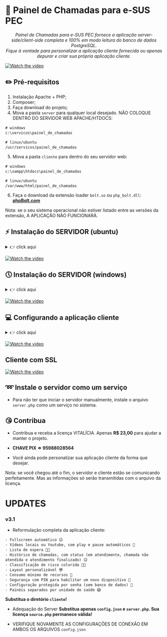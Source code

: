 # 🎯 Painel de Chamadas para e-SUS PEC

<p align="center">
  <em>Painel de Chamadas para e-SUS PEC fornece a aplicação server-side/client-side completa e 100% em modo leitura do banco de dados PostgreSQL.<br/>Fique à vontade para personalizar a aplicação cliente fornecida ou apenas depurar e criar sua própria aplicação cliente.</em>
</p>

[![Watch the video](https://i.ytimg.com/vi_webp/5r_So6NT_p4/maxresdefault.webp)](https://youtu.be/JppBKXHPz9Y)

## ✏️ Pré-requisitos

1. Instalação Apache + PHP;
2. Composer;
3. Faça download do projeto;
4. Mova a pasta `server` para qualquer local desejado. NÃO COLOQUE DENTRO DO SERVIDOR WEB APACHE/HTDOCS:
```
# windows
c:\servicos\painel_de_chamadas
```
```
# linux/ubuntu
/usr/servicos/painel_de_chamadas
```
5. Mova a pasta `cliente` para dentro do seu servidor web:
```
# windows
c:\xampp\htdocs\painel_de_chamadas
```
```
# linux/ubuntu
/var/www/html/painel_de_chamadas
```
6. Faça o download da extensão loader `bolt.so` ou `php_bolt.dll`: **[phpBolt.com](https://phpbolt.com/wp-content/uploads/2023/03/phpBolt-extension-1.0.4.zip)**

Nota: se o seu sistema operacional não estiver listado entre as versões da extensão, A APLICAÇÃO NÃO FUNCIONARÁ.

## ⚡ Instalação do SERVIDOR (ubuntu)

<details><summary>👉 click aqui</summary>

#### Exemplo usando php8.1

* Edite seu `php.ini` em `/etc/php/8.1/apache2` ou `/etc/php/8.1/cgi` ou `/etc/php/8.1/cli` ou `/etc/php/8.1/fpm`. Se você não conhece como seu servidor está configurado, edite todos estes arquivos adicionando apenas `extension=bolt` ao final do arquivo para evitar qualquer erro.

Nota: o serviço `php8.1-fpm` é apenas para instalações que o possuam. Se você executa apache + php e não possui o serviço mencionado, pule-o em cada etapa.

* Copie a extensão loader `bolt.so` de acordo com a arquitetura do seu sistema operacional e versão do php para `/usr/lib/php/20210902`.

* Para verificar se a extensão foi configurada corretamente, reinicie o serviço `apache2` e `php8.1-fpm`, então execute:
```
php /usr/servicos/painel_de_chamadas/server/teste.php
```
Você deve obter um resultado `Hello Word!` como esse:
<div align="center">
    <img src="./hello_lin.png" width="100%"  style="padding: 20px"/>
</div>

##### Se houver erro, refaça os procedimentos. Então, continue.

* Instale as dependências do projeto com o composer:
```
cd /usr/servicos/painel_de_chamadas/server/
composer install
```

##### Se houver erro, refaça os procedimentos. Então, continue.

* Agora, certifique-se de possuir as credenciais de acesso ao servidor PostgreSQL. Edite o arquivo `config.json`
```
nano config.json
```
Forneça credenciais somente leitura, por segurança.

Nota: a variável `server_port` é do novo servidor que estamos configurando e pela qual ele irá fornecer as informações. As demais são do servidor do banco de dados.

* Se você instalou a extensão e configurou as variáveis corretamente, está pronto para iniciar o servidor. Execute:
```
php server.php
```

</details>

[![Watch the video](https://i.ytimg.com/vi_webp/5r_So6NT_p4/maxresdefault.webp)](https://youtu.be/JHSxVfDWX7I)



## 🕔 Instalação do SERVIDOR (windows)

<details><summary>👉 click aqui</summary>

#### Exemplo usando o php7.4

* Se sua instalação for no windows, é provável que sua versão php seja superior a 7.4. Portanto, faça o download em: **[php7.4](https://windows.php.net/downloads/releases/)**

Nota: verifique se você está executando uma versão TS ou NTS e baixe o arquivo correspondente.

* Extraia os arquivos em c:\xampp\php7

* Renomeie o executável `php.exe` para `php7.exe`

* Faça um backup de `php.ini-development` e renomeie para `php.ini` e edite-o descomentando e adicionando o que for necessário:
```
extension_dir = "ext"
extension=curl
extension=fileinfo
extension=exif
extension=pdo_mysql
extension=pdo_pgsql
extension=pgsql
extension=bolt
```

* Defina a configuração para execução do php7.4 editando `c:\xampp\apache\conf\extra\httpd-xampp.conf` adicionando ao final do arquivo:
```
ScriptAlias /php7/ "C:/xampp/php7/"
<Directory "C:/xampp/php7">
     AllowOverride None
     Options None
     Require all denied
   <Files "php-cgi.exe">
     Require all granted
   </Files>
</Directory>

Listen 8070
<VirtualHost *:8070>
     UnsetEnv PHPRC
   <FilesMatch "\.php$">
     php_flag engine off
     SetHandler application/x-httpd-php7
     Action application/x-httpd-php7 "/php7/php-cgi.exe"
   </FilesMatch>
</VirtualHost>
```

Nota: aqui nós definimos a porta 8070 para a execução do php7.4. Dessa forma, o php7 será executado nesta porta com o apache. Se você executar um `phpinfo();` nesta porta, verá os dados dessa versão. Se você suprimir essa porta, verá os dados de uma versão instalada anteriormente, se for o caso.

IMPORTANTE: não confunda a porta de execução do php7 com a porta que ele estará fornecendo os dados.

* REINICIE o servidor Apache.

* Copie a extensão loader `php_bolt.dll` de acordo com a versão do php para `c:\xampp\php7\ext`.

* Adicione uma nova variável de ambiente do tipo PATH para o php7.4:
```
c:\xampp\php7
```

* Agora, teste se o php7.4 está configurado corretamente. Abra o `cmd` e execute:
```
php7 --version
```

* Se deu certo, agora teste se a extensão loader está configurada corretamente:
```
php7 c:\servicos\painel_de_chamadas\server\teste.php
```
Você deve obter um resultado `Hello Word!` como esse:
<div align="center">
    <img src="./hello_win.png" width="100%"  style="padding: 20px"/>
</div>

##### Se houver erro, refaça os procedimentos. Então, continue.

* Abra o arquivo `composer.json` em `c:\servicos\painel_de_chamadas\server\` e adicione a configuração para o php7.4:
```
{
  "require": {
      "cboden/ratchet": "^0.4.3",
      "react/socket": "^1.13",
      "react/event-loop": "^1.4",
      "react/stream": "^1.1.1"
  },
  "config": {
    "platform": {
        "php": "7.4.33"
    }
  }
}
```

* Instale as dependências do projeto com o composer:
```
cd c:\servicos\painel_de_chamadas\server\
composer install
```

##### Se houver erro, refaça os procedimentos. Então, continue.

* Agora, certifique-se de possuir as credenciais de acesso ao servidor PostgreSQL. Edite o arquivo `config.json`. Forneça credenciais somente leitura, por segurança.

Nota: a variável `server_port` é do novo servidor que estamos configurando e pela qual ele irá fornecer as informações. As demais são do servidor do banco de dados.

* Se você instalou a extensão e configurou as variáveis corretamente, está pronto para iniciar o servidor. Execute:
```
php7 server.php
```

</details>

[![Watch the video](https://i.ytimg.com/vi_webp/5r_So6NT_p4/maxresdefault.webp)](https://youtu.be/5r_So6NT_p4)



## 💻 Configurando a aplicação cliente

<details><summary>👉 click aqui</summary>

* Entre em `c:\xampp\htdocs\painel_de_chamadas\cliente` ou `/var/www/html/painel_de_chamadas/cliente` e edite o arquivo `config.json`.

Nota: a variável `server_port` e a mesma que configuramos no lado do servidor, enquanto `server_host` é o host onde o php está servindo os dados: `localhost`.

* Abra a aplicação cliente no navegador `localhost/painel_de_chamadas/cliente` e verifique o console, que dirá se a conexão com o servidor foi bem sucedida.

Nota: como você pode verificar, a aplicação cliente usa programação procedural. Ainda assim, o lado servidor já está em POO.

</details>

[![Watch the video](https://i.ytimg.com/vi_webp/5r_So6NT_p4/maxresdefault.webp)](https://youtu.be/8MnedSUn6m4)

## Cliente com SSL

[![Watch the video](https://i.ytimg.com/vi_webp/5r_So6NT_p4/maxresdefault.webp)](https://youtu.be/1fZNQ4f96W0)

## ➿ Instale o servidor como um serviço

* Para não ter que iniciar o servidor manualmente, instale o arquivo `server.php` como um serviço no sistema.

## 😘 Contribua
* Contribua e receba a licença VITALÍCIA. Apenas **R$ 23,00** para ajudar a manter o projeto.

* **CHAVE PIX => 95988028564**

* Você ainda pode personalizar sua aplicação cliente da forma que desejar.

Nota: se você chegou até o fim, o servidor e cliente estão se comunicando perfeitamente. Mas as informações só serão transmitidas com o arquivo da licença.

# UPDATES
### v3.1
* Reformulação completa da aplicação cliente:
```
- Fullscreen automático 😉
- Vídeos locais ou Youtube, com play e pause automáticos 🚀
- Lista de espera 👏🏼
- Histórico de chamadas, com status (em atendimento, chamada não atendida e atendimento finalizado) 😉
- Classificação de risco colorida 👨‍🦼
- Layout personalizável 😎
- Consumo mínimo de recursos 🚀
- Segurança com PIN para habilitar um novo dispositivo 📲
- Configuração protegida por senha (sem banco de dados) 🤫
- Painéis separados por unidade de saúde 😱
```
**Substitua o diretório ```cliente```!**

* Adequação do Server
**Substitua apenas ```config.json``` e ```server.php```. Sua licença ```source.php``` permanece válida!**

* VERIFIQUE NOVAMENTE AS CONFIGURAÇÕES DE CONEXÃO EM AMBOS OS ARQUIVOS ```config.json```